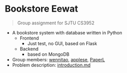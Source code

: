 # Bookstore Eewat

> Group assignment for SJTU CS3952

- A bookstore system with database written in Python
  - Frontend
    - Just test, no GUI, based on Flask
  - Backend
    - based on MongoDB
- Group members: [wennitao](https://github.com/wennitao), [applese](https://github.com/applese233), [PaperL](https://github.com/PaperL)
- Problem description: [introduction.md](introduction.md)